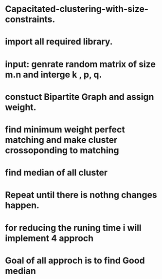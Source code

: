 # Capacitated-clustering-with-size-constraints.
# import all required library.
# input: genrate random matrix of size m.n and interge k , p, q. 
# constuct Bipartite Graph and assign weight.
# find minimum weight perfect matching and make cluster crossoponding to matching 
# find median of all cluster 
# Repeat until there is nothng changes happen.

# for reducing the runing time i will implement 4 approch 
# Goal of all approch is to find Good median 
